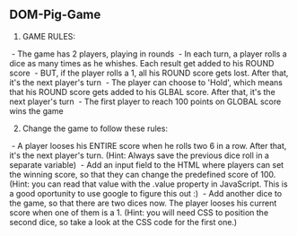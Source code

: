 ## DOM-Pig-Game

1. GAME RULES:

&nbsp;- The game has 2 players, playing in rounds
&nbsp;- In each turn, a player rolls a dice as many times as he whishes. Each result get added to his ROUND score
&nbsp;- BUT, if the player rolls a 1, all his ROUND score gets lost. After that, it's the next player's turn
&nbsp;- The player can choose to 'Hold', which means that his ROUND score gets added to his GLBAL score. After that, it's the next player's       turn
&nbsp;- The first player to reach 100 points on GLOBAL score wins the game

2. Change the game to follow these rules:

&nbsp;- A player looses his ENTIRE score when he rolls two 6 in a row. After that, it's the next player's turn. (Hint: Always save the previous dice roll in a separate variable)
&nbsp;- Add an input field to the HTML where players can set the winning score, so that they can change the predefined score of 100. (Hint: you can read that value with the .value property in JavaScript. This is a good oportunity to use google to figure this out :)
&nbsp;- Add another dice to the game, so that there are two dices now. The player looses his current score when one of them is a 1. (Hint: you will need CSS to position the second dice, so take a look at the CSS code for the first one.)
